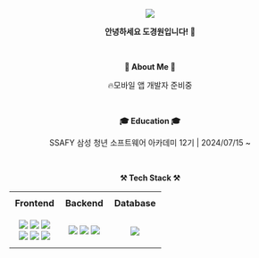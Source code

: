 <p align='center'>
    <img src="https://capsule-render.vercel.app/api?type=waving&color=auto&height=300&section=header&text=Hello!&fontSize=70&fontColor=FFFFFF"/>
</p>

<p align="center">
    <strong>안녕하세요 도경원입니다! 👐</strong>
</p>
 
<br>

<p align="center">
<strong>🌟 About Me 🌟</strong>
</p>

<p align="center">
    🔥모바일 앱 개발자 준비중<br>
</p>

<br>

<p align="center">
    <strong>🎓 Education 🎓</strong>
</p>
<p align="center">
    SSAFY 삼성 청년 소프트웨어 아카데미 12기 | 2024/07/15 ~ <br>
</p>

<br>

<p align="center">
    <strong>⚒️ Tech Stack ⚒️</strong>
</p>

<table align="center" style="width: 80%; border-collapse: collapse;">
    <tr>
        <td align="center" style="padding: 10px;"><strong>Frontend</strong></td>
        <td align="center" style="padding: 10px;"><strong>Backend</strong></td>
        <td align="center" style="padding: 10px;"><strong>Database</strong></td>
    </tr>
    <tr>
        <td align="center" style="padding: 10px;">
            <img src="https://img.shields.io/badge/Flutter-02569B?style=flat-square&logo=flutter&logoColor=white"/>
            <img src="https://img.shields.io/badge/Dart-0175C2?style=flat-square&logo=dart&logoColor=white"/>
            <img src="https://img.shields.io/badge/HTML5-E34F26?style=flat-square&logo=html5&logoColor=white"/>
            <br>
            <img src="https://img.shields.io/badge/CSS3-1572B6?style=flat-square&logo=css3&logoColor=white"/>
            <img src="https://img.shields.io/badge/JavaScript-F7DF1E?style=flat-square&logo=javascript&logoColor=black"/>
            <img src="https://img.shields.io/badge/Vue.js-4FC08D?style=flat-square&logo=vue.js&logoColor=white"/>
        </td>
        <td align="center" style="padding: 10px;">
            <img src="https://img.shields.io/badge/Python-3776AB?style=flat-square&logo=python&logoColor=white"/>
            <img src="https://img.shields.io/badge/Django-092E20?style=flat-square&logo=django&logoColor=white"/>
            <img src="https://img.shields.io/badge/FastAPI-009688?style=flat-square&logo=fastapi&logoColor=white"/>
        </td>
        <td align="center" style="padding: 10px;">
            <img src="https://img.shields.io/badge/MySQL-4479A1?style=flat-square&logo=mysql&logoColor=white"/> 
        </td>
    </tr>
</table>

<br>
